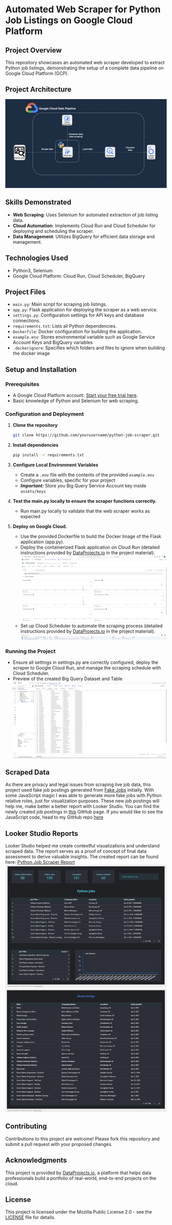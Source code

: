 # Automated Web Scraper for Python Job Listings on Google Cloud Platform

## Project Overview
This repository showcases an automated web scraper developed to extract Python job listings, demonstrating the setup of a complete data pipeline on Google Cloud Platform (GCP).

## Project Architecture
![Project Architecture](https://github.com/codelover96/Python-Job-Scraping-ETL/blob/master/assets/images/project-structure.png)

## Skills Demonstrated
- **Web Scraping**: Uses Selenium for automated extraction of job listing data.
- **Cloud Automation**: Implements Cloud Run and Cloud Scheduler for deploying and scheduling the scraper.
- **Data Management**: Utilizes BigQuery for efficient data storage and management.

## Technologies Used
- Python3, Selenium
- Google Cloud Platform: Cloud Run, Cloud Scheduler, BigQuery

## Project Files
- `main.py`: Main script for scraping job listings.
- `app.py`: Flask application for deploying the scraper as a web service.
- `settings.py`: Configuration settings for API keys and database connections.
- `requirements.txt`: Lists all Python dependencies.
- `Dockerfile`: Docker configuration for building the application.
- `example.env`: Stores environmental variable such as Google Service Account Keys and BigQuery variables
- `.dockerignore`: Specifies which folders and files to ignore when building the docker image

## Setup and Installation
### Prerequisites
- A Google Cloud Platform account. [Start your free trial here](https://cloud.google.com/free).
- Basic knowledge of Python and Selenium for web scraping.

### Configuration and Deployment
1. **Clone the repository**
   ```bash
   git clone https://github.com/yourusername/python-job-scraper.git
   ```

2. **Install dependencies**
   ```bash
   pip install -r requirements.txt
   ```
3. **Configure Local Environment Variables**
   - Create a `.env` file with the contents of the provided `example.env`
   - Configure variables, specific for your project
   - ***Important:*** Store you Big Query Service Account key inside `assets/keys` 
   
4. **Test the main.py locally to ensure the scraper functions correctly.**
   -  Run main.py locally to validate that the web scraper works as expected

5. **Deploy on Google Cloud.**
   - Use the provided Dockerfile to build the Docker Image of the Flask application (app.py).
   - Deploy the containerized Flask application on Cloud Run (detailed instructions provided by [DataProjects.io](https://dataprojects.io) in the project material).
   ![Cloud Run Example](https://github.com/codelover96/Python-Job-Scraping-ETL/blob/master/assets/images/cloud-run.JPG)
   - Set up Cloud Scheduler to automate the scraping process (detailed instructions provided by [DataProjects.io](https://dataprojects.io) in the project material).
   ![Cloud Run Example](https://github.com/codelover96/Python-Job-Scraping-ETL/blob/master/assets/images/cloud-scheduler.JPG)

### Running the Project
   - Ensure all settings in settings.py are correctly configured, deploy the scraper to Google Cloud Run, and manage the scraping schedule with Cloud Scheduler.
   - Preview of the created Big Query Dataset and Table
   ![Cloud Run Example](https://github.com/codelover96/Python-Job-Scraping-ETL/blob/master/assets/images/big-query-table-preview.JPG)

## Scraped Data
As there are privacy and legal issues from scraping live job data, this project used fake job postings generated from [Fake Jobs](https://github.com/realpython/fake-jobs) initially.
With some JavaScript magic I was able to generate more fake jobs with Python relative roles, just for visualization purposes. These new job postings will help me, make better a better report with Looker Studio. 
You can find the newly created job postings in [this](https://codelover96.github.io/fake-jobs) GitHub page. If you would like to see the JavaScript code, head to my GitHub repo [here](https://github.com/codelover96/fake-jobs)

## Looker Studio Reports
Looker Studio helped me create contextful visualizations and understand scraped data. The report serves as a proof of concept of final data assessment to derive valuable insights.
The created report can be found here: [Python Job Scraper Report](https://lookerstudio.google.com/reporting/77bc9b80-9ffc-47f2-a0c8-80b2704cef53)
![Looker Studio Report Page1](https://github.com/codelover96/Python-Job-Scraping-ETL/blob/master/assets/images/looker-studio-1.JPG)
![Looker Studio Report Page2](https://github.com/codelover96/Python-Job-Scraping-ETL/blob/master/assets/images/looker-studio-2.JPG)
## Contributing
Contributions to this project are welcome! Please fork this repository and submit a pull request with your proposed changes.

## Acknowledgments
This project is provided by [DataProjects.io](https://dataprojects.io), a platform that helps data professionals build a portfolio of real-world, end-to-end projects on the cloud.

## License
This project is licensed under the Mozilla Public License 2.0 - see the [LICENSE](Mozilla-Public-License-2.0.txt) file for details.


